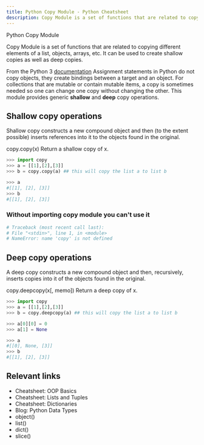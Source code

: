```yaml
---
title: Python Copy Module - Python Cheatsheet
description: Copy Module is a set of functions that are related to copying different elements of a list, objects, arrays, etc. It can be used to create shallow copies as well as deep copies.
---
```


<base-title :title="frontmatter.title" :description="frontmatter.description">
Python Copy Module
</base-title>

Copy Module is a set of functions that are related to copying different elements of a list, objects, arrays, etc. It can be used to create shallow copies as well as deep copies.

<base-disclaimer>
  <base-disclaimer-title>
    From the Python 3 <a target="_blank" href="https://docs.python.org/3/library/copy.html">documentation</a>
  </base-disclaimer-title>
  <base-disclaimer-content>
    Assignment statements in Python do not copy objects, they create bindings between a target and an object. For collections that are mutable or contain mutable items, a copy is sometimes needed so one can change one copy without changing the other. This module provides generic <b>shallow</b> and <b>deep</b> copy operations.
  </base-disclaimer-content>
</base-disclaimer>

##  Shallow copy operations

Shallow copy constructs a new compound object and then (to the extent possible) inserts references into it to the objects found in the original.

copy.copy(x)
    Return a shallow copy of x.

```python
>>> import copy
>>> a = [[1],[2],[3]]
>>> b = copy.copy(a) ## this will copy the list a to list b

>>> a
#[[1], [2], [3]]
>>> b
#[[1], [2], [3]]
```
### Without importing copy module you can't use it

```python
# Traceback (most recent call last):
# File "<stdin>", line 1, in <module>
# NameError: name 'copy' is not defined
```
##  Deep copy operations

A deep copy constructs a new compound object and then, recursively, inserts copies into it of the objects found in the original.

copy.deepcopy(x[, memo])
  Return a deep copy of x.

```python
>>> import copy
>>> a = [[1],[2],[3]]
>>> b = copy.deepcopy(a) ## this will copy the list a to list b

>>> a[0][0] = 0
>>> a[1] = None

>>> a
#[[0], None, [3]]
>>> b
#[[1], [2], [3]]
```

## Relevant links

- <router-link to="/cheatsheet/oop-basics">Cheatsheet: OOP Basics</router-link>
- <router-link to="/cheatsheet/lists-and-tuples">Cheatsheet: Lists and Tuples</router-link>
- <router-link to="/cheatsheet/dictionaries">Cheatsheet: Dictionaries</router-link>
- <router-link to="/blog/python-data-types">Blog: Python Data Types</router-link>
- <router-link to="/builtin/object">object()</router-link>
- <router-link to="/builtin/list">list()</router-link>
- <router-link to="/builtin/dict">dict()</router-link>
- <router-link to="/builtin/slice">slice()</router-link>